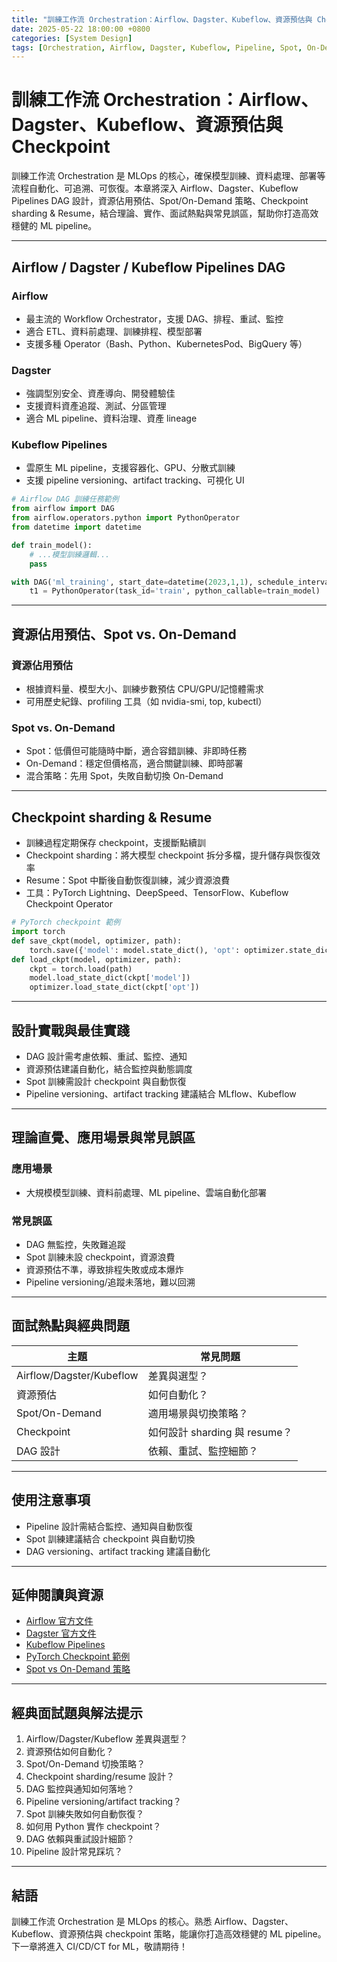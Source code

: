 ```yaml
---
title: "訓練工作流 Orchestration：Airflow、Dagster、Kubeflow、資源預估與 Checkpoint"
date: 2025-05-22 18:00:00 +0800
categories: [System Design]
tags: [Orchestration, Airflow, Dagster, Kubeflow, Pipeline, Spot, On-Demand, Checkpoint, Resume]
---
```


# 訓練工作流 Orchestration：Airflow、Dagster、Kubeflow、資源預估與 Checkpoint

訓練工作流 Orchestration 是 MLOps 的核心，確保模型訓練、資料處理、部署等流程自動化、可追溯、可恢復。本章將深入 Airflow、Dagster、Kubeflow Pipelines DAG 設計，資源佔用預估、Spot/On-Demand 策略、Checkpoint sharding & Resume，結合理論、實作、面試熱點與常見誤區，幫助你打造高效穩健的 ML pipeline。

---

## Airflow / Dagster / Kubeflow Pipelines DAG

### Airflow

- 最主流的 Workflow Orchestrator，支援 DAG、排程、重試、監控
- 適合 ETL、資料前處理、訓練排程、模型部署
- 支援多種 Operator（Bash、Python、KubernetesPod、BigQuery 等）

### Dagster

- 強調型別安全、資產導向、開發體驗佳
- 支援資料資產追蹤、測試、分區管理
- 適合 ML pipeline、資料治理、資產 lineage

### Kubeflow Pipelines

- 雲原生 ML pipeline，支援容器化、GPU、分散式訓練
- 支援 pipeline versioning、artifact tracking、可視化 UI

```python
# Airflow DAG 訓練任務範例
from airflow import DAG
from airflow.operators.python import PythonOperator
from datetime import datetime

def train_model():
    # ...模型訓練邏輯...
    pass

with DAG('ml_training', start_date=datetime(2023,1,1), schedule_interval='@daily') as dag:
    t1 = PythonOperator(task_id='train', python_callable=train_model)
```

---

## 資源佔用預估、Spot vs. On-Demand

### 資源佔用預估

- 根據資料量、模型大小、訓練步數預估 CPU/GPU/記憶體需求
- 可用歷史紀錄、profiling 工具（如 nvidia-smi, top, kubectl）

### Spot vs. On-Demand

- Spot：低價但可能隨時中斷，適合容錯訓練、非即時任務
- On-Demand：穩定但價格高，適合關鍵訓練、即時部署
- 混合策略：先用 Spot，失敗自動切換 On-Demand

---

## Checkpoint sharding & Resume

- 訓練過程定期保存 checkpoint，支援斷點續訓
- Checkpoint sharding：將大模型 checkpoint 拆分多檔，提升儲存與恢復效率
- Resume：Spot 中斷後自動恢復訓練，減少資源浪費
- 工具：PyTorch Lightning、DeepSpeed、TensorFlow、Kubeflow Checkpoint Operator

```python
# PyTorch checkpoint 範例
import torch
def save_ckpt(model, optimizer, path):
    torch.save({'model': model.state_dict(), 'opt': optimizer.state_dict()}, path)
def load_ckpt(model, optimizer, path):
    ckpt = torch.load(path)
    model.load_state_dict(ckpt['model'])
    optimizer.load_state_dict(ckpt['opt'])
```

---

## 設計實戰與最佳實踐

- DAG 設計需考慮依賴、重試、監控、通知
- 資源預估建議自動化，結合監控與動態調度
- Spot 訓練需設計 checkpoint 與自動恢復
- Pipeline versioning、artifact tracking 建議結合 MLflow、Kubeflow

---

## 理論直覺、應用場景與常見誤區

### 應用場景

- 大規模模型訓練、資料前處理、ML pipeline、雲端自動化部署

### 常見誤區

- DAG 無監控，失敗難追蹤
- Spot 訓練未設 checkpoint，資源浪費
- 資源預估不準，導致排程失敗或成本爆炸
- Pipeline versioning/追蹤未落地，難以回溯

---

## 面試熱點與經典問題

| 主題                     | 常見問題                      |
| ------------------------ | ----------------------------- |
| Airflow/Dagster/Kubeflow | 差異與選型？                  |
| 資源預估                 | 如何自動化？                  |
| Spot/On-Demand           | 適用場景與切換策略？          |
| Checkpoint               | 如何設計 sharding 與 resume？ |
| DAG 設計                 | 依賴、重試、監控細節？        |

---

## 使用注意事項

* Pipeline 設計需結合監控、通知與自動恢復
* Spot 訓練建議結合 checkpoint 與自動切換
* DAG versioning、artifact tracking 建議自動化

---

## 延伸閱讀與資源

* [Airflow 官方文件](https://airflow.apache.org/docs/)
* [Dagster 官方文件](https://docs.dagster.io/)
* [Kubeflow Pipelines](https://www.kubeflow.org/docs/components/pipelines/)
* [PyTorch Checkpoint 範例](https://pytorch.org/tutorials/beginner/saving_loading_models.html)
* [Spot vs On-Demand 策略](https://aws.amazon.com/ec2/spot/)

---

## 經典面試題與解法提示

1. Airflow/Dagster/Kubeflow 差異與選型？
2. 資源預估如何自動化？
3. Spot/On-Demand 切換策略？
4. Checkpoint sharding/resume 設計？
5. DAG 監控與通知如何落地？
6. Pipeline versioning/artifact tracking？
7. Spot 訓練失敗如何自動恢復？
8. 如何用 Python 實作 checkpoint？
9. DAG 依賴與重試設計細節？
10. Pipeline 設計常見踩坑？

---

## 結語

訓練工作流 Orchestration 是 MLOps 的核心。熟悉 Airflow、Dagster、Kubeflow、資源預估與 checkpoint 策略，能讓你打造高效穩健的 ML pipeline。下一章將進入 CI/CD/CT for ML，敬請期待！
